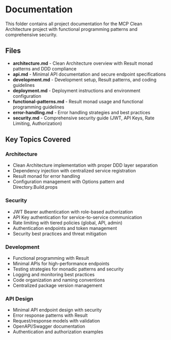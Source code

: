 # Documentation

This folder contains all project documentation for the MCP Clean Architecture project with functional programming patterns and comprehensive security.

## Files

- **architecture.md** - Clean Architecture overview with Result monad patterns and DDD compliance
- **api.md** - Minimal API documentation and secure endpoint specifications
- **development.md** - Development setup, Result<T> patterns, and coding guidelines
- **deployment.md** - Deployment instructions and environment configuration
- **functional-patterns.md** - Result monad usage and functional programming guidelines
- **error-handling.md** - Error handling strategies and best practices
- **security.md** - Comprehensive security guide (JWT, API Keys, Rate Limiting, Authorization)

## Key Topics Covered

### Architecture
- Clean Architecture implementation with proper DDD layer separation
- Dependency injection with centralized service registration
- Result monad for error handling
- Configuration management with Options pattern and Directory.Build.props

### Security
- JWT Bearer authentication with role-based authorization
- API Key authentication for service-to-service communication
- Rate limiting with tiered policies (global, API, admin)
- Authentication endpoints and token management
- Security best practices and threat mitigation

### Development
- Functional programming with Result<T>
- Minimal APIs for high-performance endpoints
- Testing strategies for monadic patterns and security
- Logging and monitoring best practices
- Code organization and naming conventions
- Centralized package version management

### API Design
- Minimal API endpoint design with security
- Error response patterns with Result<T>
- Request/response models with validation
- OpenAPI/Swagger documentation
- Authentication and authorization examples

